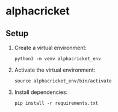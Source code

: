 # alphacricket

## Setup

1. Create a virtual environment:

   ```
   python3 -m venv alphacricket_env
   ```

2. Activate the virtual environment:

   ```
   source alphacricket_env/bin/activate
   ```

3. Install dependencies:
   ```
   pip install -r requirements.txt
   ```
